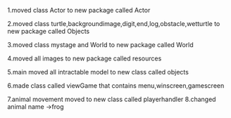 1.moved class Actor to new package called Actor

2.moved class turtle,backgroundimage,digit,end,log,obstacle,wetturtle to new package called Objects

3.moved class mystage and World to new package called World

4.moved all images to new package called resources

5.main moved all intractable model to new class called objects

6.made class called viewGame that contains menu,winscreen,gamescreen

7.animal movement moved to new class called playerhandler
8.changed animal name ->frog
